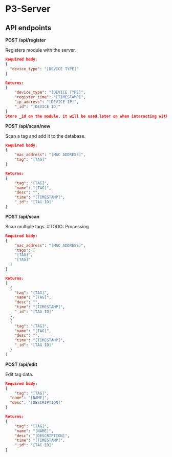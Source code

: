 # P3-Server

## API endpoints

**POST /api/register**

Registers module with the server.

```JSON
Required body:
{
  "device_type": "[DEVICE TYPE]"
}

Returns:
{
    "device_type": "[DEVICE TYPE]",
    "register_time": "[TIMESTAMP]",
    "ip_address": "[DEVICE IP]",
    "_id": "[DEVICE ID]"
}
Store _id on the module, it will be used later on when interacting with the API.
```

**POST /api/scan/new**

Scan a tag and add it to the database.

```JSON
Required body:
{
	"mac_address": "[MAC ADDRESS]",
	"tag": "[TAG]"
}

Returns:
{
    "tag": "[TAG]",
    "name": "[TAG]",
    "desc": "",
    "time": "[TIMESTAMP]",
    "_id": "[TAG ID]"
}
```

**POST /api/scan**

Scan multiple tags. #TODO: Processing.

```JSON
Required body:
{
	"mac_address": "[MAC ADDRESS]",
	"tags": [
    "[TAG]",
    "[TAG]"
  ]
}

Returns:
[
  {
    "tag": "[TAG]",
    "name": "[TAG]",
    "desc": "",
    "time": "[TIMESTAMP]",
    "_id": "[TAG ID]"
  },
  {
    "tag": "[TAG]",
    "name": "[TAG]",
    "desc": "",
    "time": "[TIMESTAMP]",
    "_id": "[TAG ID]"
  }
]
```

**POST /api/edit**

Edit tag data.

```JSON
Required body:
{
	"tag": "[TAG]",
  "name": "[NAME]",
  "desc": "[DESCRIPTION]"
}

Returns:
{
    "tag": "[TAG]",
    "name": "[NAME]",
    "desc": "[DESCRIPTION]",
    "time": "[TIMESTAMP]",
    "_id": "[TAG ID]"
}
```
